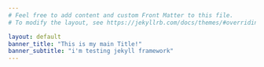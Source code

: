 ```yaml
---
# Feel free to add content and custom Front Matter to this file.
# To modify the layout, see https://jekyllrb.com/docs/themes/#overriding-theme-defaults

layout: default
banner_title: "This is my main Title!"
banner_subtitle: "i'm testing jekyll framework"
---
```

